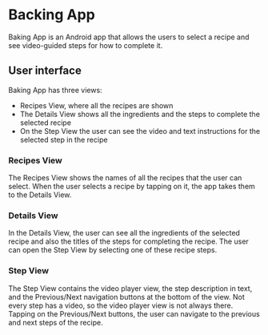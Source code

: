 # Backing App

Baking App is an Android app 
that allows the users to select a recipe and see video-guided steps for how to complete it.

## User interface

Baking App has three views:
* Recipes View, where all the recipes are shown
* The Details View shows all the ingredients and the steps to complete the selected recipe
* On the Step View the user can see the video and text instructions 
for the selected step in the recipe

### Recipes View

The Recipes View shows the names of all the recipes that the user can select. 
When the user selects a recipe by tapping on it, the app takes them to the Details View.

### Details View

In the Details View, the user can see all the ingredients of the selected recipe 
and also the titles of the steps for completing the recipe. 
The user can open the Step View by selecting one of these recipe steps.

### Step View

The Step View contains the video player view, the step description in text,
and the Previous/Next navigation buttons at the bottom of the view.
Not every step has a video, so the video player view is not always there.
Tapping on the Previous/Next buttons, 
the user can navigate to the previous and next steps of the recipe.
